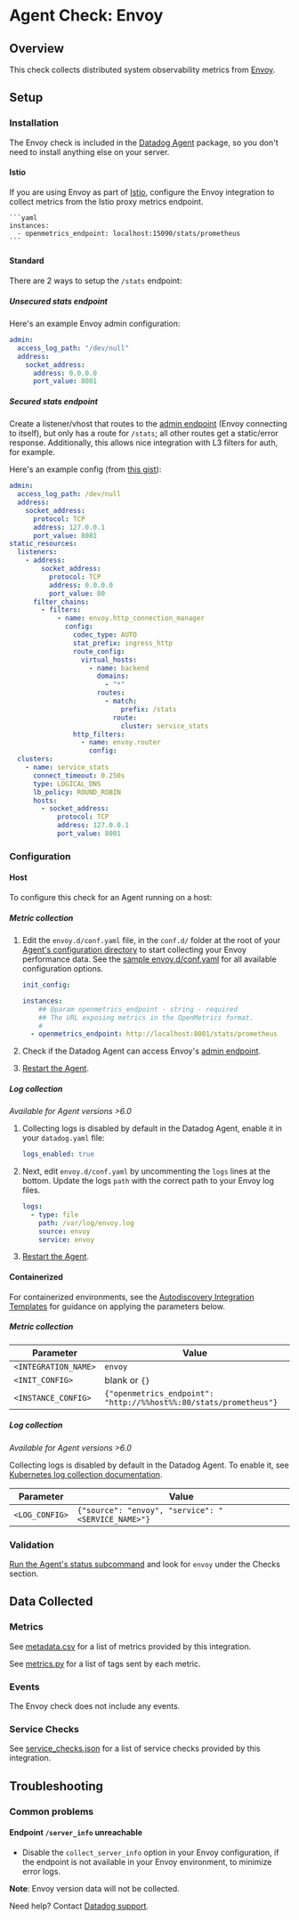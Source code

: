 # Agent Check: Envoy

## Overview

This check collects distributed system observability metrics from [Envoy][1].

## Setup

### Installation

The Envoy check is included in the [Datadog Agent][2] package, so you don't need to install anything else on your server.

#### Istio

If you are using Envoy as part of [Istio][3], configure the Envoy integration to collect metrics from the Istio proxy metrics endpoint.

    ```yaml
    instances:
      - openmetrics_endpoint: localhost:15090/stats/prometheus
    ```

#### Standard

There are 2 ways to setup the `/stats` endpoint:

##### Unsecured stats endpoint

Here's an example Envoy admin configuration:

```yaml
admin:
  access_log_path: "/dev/null"
  address:
    socket_address:
      address: 0.0.0.0
      port_value: 8001
```

##### Secured stats endpoint

Create a listener/vhost that routes to the [admin endpoint][5] (Envoy connecting to itself), but only has a route for `/stats`; all other routes get a static/error response. Additionally, this allows nice integration with L3 filters for auth, for example.

Here's an example config (from [this gist][6]):

```yaml
admin:
  access_log_path: /dev/null
  address:
    socket_address:
      protocol: TCP
      address: 127.0.0.1
      port_value: 8081
static_resources:
  listeners:
    - address:
        socket_address:
          protocol: TCP
          address: 0.0.0.0
          port_value: 80
      filter_chains:
        - filters:
            - name: envoy.http_connection_manager
              config:
                codec_type: AUTO
                stat_prefix: ingress_http
                route_config:
                  virtual_hosts:
                    - name: backend
                      domains:
                        - "*"
                      routes:
                        - match:
                            prefix: /stats
                          route:
                            cluster: service_stats
                http_filters:
                  - name: envoy.router
                    config:
  clusters:
    - name: service_stats
      connect_timeout: 0.250s
      type: LOGICAL_DNS
      lb_policy: ROUND_ROBIN
      hosts:
        - socket_address:
            protocol: TCP
            address: 127.0.0.1
            port_value: 8001
```

### Configuration

<!-- xxx tabs xxx -->
<!-- xxx tab "Host" xxx -->

#### Host

To configure this check for an Agent running on a host:

##### Metric collection

1. Edit the `envoy.d/conf.yaml` file, in the `conf.d/` folder at the root of your [Agent's configuration directory][7] to start collecting your Envoy performance data. See the [sample envoy.d/conf.yaml][8] for all available configuration options.

    ```yaml
    init_config:

    instances:
        ## @param openmetrics_endpoint - string - required
        ## The URL exposing metrics in the OpenMetrics format.
        #
      - openmetrics_endpoint: http://localhost:8001/stats/prometheus

    ```

2. Check if the Datadog Agent can access Envoy's [admin endpoint][5].
3. [Restart the Agent][9].

##### Log collection

<!-- partial
{{< site-region region="us3" >}}
**Log collection is not supported for the Datadog {{< region-param key="dd_site_name" >}} site**.
{{< /site-region >}}
partial -->

_Available for Agent versions >6.0_

1. Collecting logs is disabled by default in the Datadog Agent, enable it in your `datadog.yaml` file:

   ```yaml
   logs_enabled: true
   ```

2. Next, edit `envoy.d/conf.yaml` by uncommenting the `logs` lines at the bottom. Update the logs `path` with the correct path to your Envoy log files.

   ```yaml
   logs:
     - type: file
       path: /var/log/envoy.log
       source: envoy
       service: envoy
   ```

3. [Restart the Agent][9].

<!-- xxz tab xxx -->
<!-- xxx tab "Containerized" xxx -->

#### Containerized

For containerized environments, see the [Autodiscovery Integration Templates][11] for guidance on applying the parameters below.

##### Metric collection

| Parameter            | Value                                       |
| -------------------- | ------------------------------------------- |
| `<INTEGRATION_NAME>` | `envoy`                                     |
| `<INIT_CONFIG>`      | blank or `{}`                               |
| `<INSTANCE_CONFIG>`  | `{"openmetrics_endpoint": "http://%%host%%:80/stats/prometheus"}` |

##### Log collection

<!-- partial
{{< site-region region="us3" >}}
**Log collection is not supported for the Datadog {{< region-param key="dd_site_name" >}} site**.
{{< /site-region >}}
partial -->

_Available for Agent versions >6.0_

Collecting logs is disabled by default in the Datadog Agent. To enable it, see [Kubernetes log collection documentation][12].

| Parameter      | Value                                              |
| -------------- | -------------------------------------------------- |
| `<LOG_CONFIG>` | `{"source": "envoy", "service": "<SERVICE_NAME>"}` |

<!-- xxz tab xxx -->
<!-- xxz tabs xxx -->

### Validation

[Run the Agent's status subcommand][13] and look for `envoy` under the Checks section.

## Data Collected

### Metrics

See [metadata.csv][14] for a list of metrics provided by this integration.

See [metrics.py][10] for a list of tags sent by each metric.

### Events

The Envoy check does not include any events.

### Service Checks

See [service_checks.json][15] for a list of service checks provided by this integration.

## Troubleshooting

### Common problems

#### Endpoint `/server_info` unreachable
- Disable the `collect_server_info` option in your Envoy configuration, if the endpoint is not available in your Envoy environment, to minimize error logs.

**Note**: Envoy version data will not be collected.

Need help? Contact [Datadog support][16].

[1]: https://www.envoyproxy.io
[2]: https://app.datadoghq.com/account/settings#agent
[3]: https://istio.io
[4]: https://istio.io/latest/docs/ops/deployment/requirements/#ports-used-by-istio
[5]: https://www.envoyproxy.io/docs/envoy/latest/operations/admin
[6]: https://gist.github.com/ofek/6051508cd0dfa98fc6c13153b647c6f8
[7]: https://docs.datadoghq.com/agent/guide/agent-configuration-files/#agent-configuration-directory
[8]: https://github.com/DataDog/integrations-core/blob/master/envoy/datadog_checks/envoy/data/conf.yaml.example
[9]: https://docs.datadoghq.com/agent/guide/agent-commands/#start-stop-and-restart-the-agent
[10]: https://github.com/DataDog/integrations-core/blob/master/envoy/datadog_checks/envoy/metrics.py
[11]: https://docs.datadoghq.com/agent/kubernetes/integrations/
[12]: https://docs.datadoghq.com/agent/kubernetes/log/
[13]: https://docs.datadoghq.com/agent/guide/agent-commands/#agent-status-and-information
[14]: https://github.com/DataDog/integrations-core/blob/master/envoy/metadata.csv
[15]: https://github.com/DataDog/integrations-core/blob/master/envoy/assets/service_checks.json
[16]: https://docs.datadoghq.com/help/
